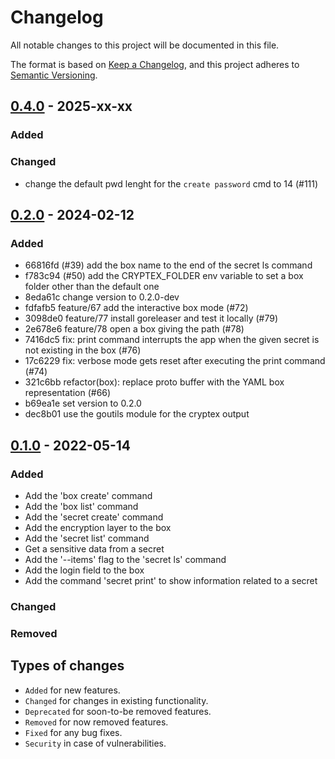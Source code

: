 # Changelog
All notable changes to this project will be documented in this file.

The format is based on [Keep a Changelog](https://keepachangelog.com/en/1.0.0/),
and this project adheres to [Semantic Versioning](https://semver.org/spec/v2.0.0.html).

## [0.4.0](https://github.com/mas2020-golang/raptor/releases/tag/v0.4.0) - 2025-xx-xx

### Added

### Changed

- change the default pwd lenght for the `create password` cmd to 14 (#111)

## [0.2.0](https://github.com/mas2020-golang/raptor/releases/tag/v0.2.0) - 2024-02-12

### Added

- 66816fd (#39) add the box name to the end of the secret ls command
- f783c94 (#50) add the CRYPTEX_FOLDER env variable to set a box folder other than the default one
- 8eda61c change version to 0.2.0-dev
- fdfafb5 feature/67 add the interactive box mode (#72)
- 3098de0 feature/77 install goreleaser and test it locally (#79)
- 2e678e6 feature/78 open a box giving the path (#78)
- 7416dc5 fix: print command interrupts the app when the given secret is not existing in the box (#76)
- 17c6229 fix: verbose mode gets reset after executing the print command (#74)
- 321c6bb refactor(box): replace proto buffer with the YAML box representation (#66)
- b69ea1e set version to 0.2.0
- dec8b01 use the goutils module for the cryptex output

## [0.1.0](https://github.com/mas2020-golang/raptor/releases/tag/v0.1.0-rc.1) - 2022-05-14

### Added
- Add the 'box create' command
- Add the 'box list' command
- Add the 'secret create' command
- Add the encryption layer to the box
- Add the 'secret list' command
- Get a sensitive data from a secret
- Add the '--items' flag to the 'secret ls' command
- Add the login field to the box
- Add the command 'secret print' to show information related to a secret

### Changed

### Removed

## Types of changes
- `Added` for new features.
- `Changed` for changes in existing functionality.
- `Deprecated` for soon-to-be removed features.
- `Removed` for now removed features.
- `Fixed` for any bug fixes.
- `Security` in case of vulnerabilities.

